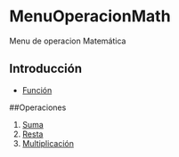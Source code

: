 # MenuOperacionMath
Menu de operacion Matemática

## Introducción
- [Función](https://github.com/LuisOmarFlores6627/MenuOperacionMath/blob/22daed10da3588eb1fb39ba900734f6b70dd5117/Introdu)

##Operaciones 
1. [Suma](https://github.com/LuisOmarFlores6627/MenuOperacionMath/blob/9e966f36b036ee1d31e1a4cdf8afc1260420ce81/Suma)
2. [Resta](https://github.com/LuisOmarFlores6627/MenuOperacionMath/blob/23d631e8a2c902d9713d8a208c56f826ee97f0f2/Resta)
3. [Multiplicación](https://github.com/LuisOmarFlores6627/MenuOperacionMath/blob/f97282df4c0fb83ce42272a98d7006ca14fa4b22/Multi)





